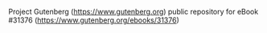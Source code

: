 Project Gutenberg (https://www.gutenberg.org) public repository for eBook #31376 (https://www.gutenberg.org/ebooks/31376)
